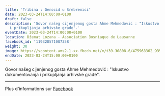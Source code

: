 ```yaml
---
title: 'Tribina : Genocid u Srebrenici'
date: 2023-03-24T14:00:00+0100
draft: false
description: 'Govor našeg cijenjenog gosta Ahme Mehmedović : "Iskustvo dokumentovanja
  i prikupljanja arhivske građe".'
eventDate: 2023-03-24T14:00:00+0100
location: Džemat Lozana - Association Bosniaque de Lausanne
facebook_id: '119328571087358'
weight: 30
image: https://scontent-ams2-1.xx.fbcdn.net/v/t39.30808-6/475968362_935496025377664_1254503329331924344_n.jpg?_nc_cat=109&ccb=1-7&_nc_sid=9e60e4&_nc_ohc=38ZKvNklcQIQ7kNvwHMp6BR&_nc_oc=AdkhwLtV0JrEMoHOmthwQA6i8G8t1WN3DnNrkb2x6PFiVipfOoiDLc5efXKjUeRtQmo&_nc_zt=23&_nc_ht=scontent-ams2-1.xx&edm=ABTKTjYEAAAA&_nc_gid=GiDKBfzisCG16x9-6rpiWA&_nc_tpa=Q5bMBQEmFgJfQfRFxpKb2XRoNyDTjPpo6UgCr5CuliQpOicdf2Xt-X7tjAUMhajULlY-D6GkkTf8U3_ElQ&oh=00_AfcxtYVc4iFdznbR6OPCB-TKJ2HJLOR4-8rJu_VjatM5xA&oe=690A2387
endDate: 2023-03-24T15:00:00+0100
---
```


Govor našeg cijenjenog gosta Ahme Mehmedović : "Iskustvo dokumentovanja i prikupljanja arhivske građe".

---

Plus d'informations sur [Facebook](https://facebook.com/events/119328571087358)